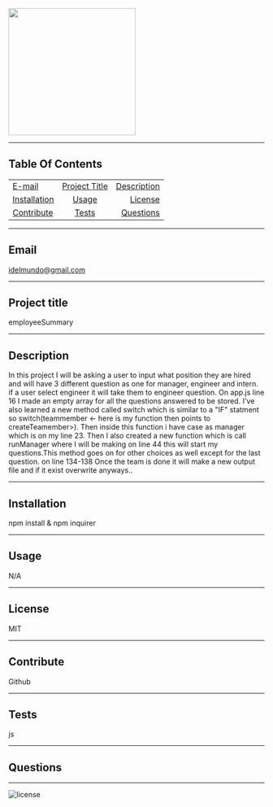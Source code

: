 
   
  <p>
  <img src="https://media.giphy.com/media/egAVD0zTWvyZirmBFz/giphy.gif"width="250"/></p>
  <hr>
  
  ## Table Of Contents
  |   |       | |
| ------------- |:-------------:| -----:|
| [E-mail](#email)| [Project Title](#Project-title)| [Description](#description)|
| [Installation](#installation)| [Usage](#usage)| [License](#license)|
| [Contribute](#contribute)| [Tests](#tests)| [Questions](#questions)|
  <hr>

  ## Email 
  idelmundo@gmail.com
  <hr>
      
  ## Project title 
  employeeSummary
  <hr>

  ## Description 
  In this project I will be asking a user to input what position they are hired and will have 3 different question as one for manager, engineer and intern. if a user select engineer it will take them to engineer question. 
  On app.js line 16 I made an empty array for all the questions answered to be stored.
  I've also learned a new method called switch which is similar to a "IF" statment so switch(teammember <- here is my function then points to createTeamember>). Then inside this function i have case as manager which is on my line 23. Then I also created a new function which is call runManager where I will be making on line 44 this will start my questions.This method goes on for other choices as well except for the last question. 
  on line 134-138 Once the team is done it will make a new output file and if it exist overwrite anyways..  
  <hr>

  ## Installation 
  npm install & npm inquirer 
  <hr>

  ## Usage 
  N/A
  <hr>

  ## License 
  MIT
  <hr>

  ## Contribute
  Github
  <hr>

  ## Tests 
  js
  <hr>

  ## Questions 
  
  <hr>

  ![license](https://img.shields.io/badge/license-MIT-orange.svg)
        